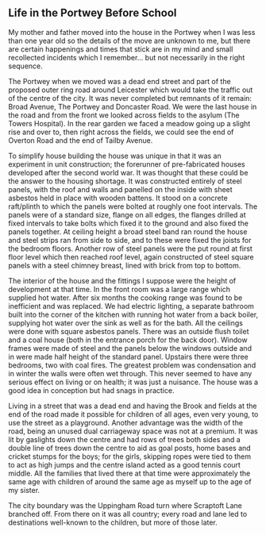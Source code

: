 ## Life in the Portwey Before School

My mother and father moved into the house in the Portwey when I was less than one year old so the details of the move are unknown to me, but there are certain happenings and times that stick are in my mind and small recollected incidents which I remember… but not necessarily in the right sequence.

The Portwey when we moved was a dead end street and part of the proposed outer ring road around Leicester which would take the traffic out of the centre of the city. It was never completed but remnants of it remain: Broad Avenue, The Portwey and Doncaster Road. We were the last house in the road and from the front we looked across fields to the asylum (The Towers Hospital). In the rear garden we faced a meadow going up a slight rise and over to, then right across the fields, we could see the end of Overton Road and the end of Tailby Avenue. 

To simplify house building the house was unique in that it was an experiment in unit construction; the forerunner of pre-fabricated houses developed after the second world war. It was thought that these could be the answer to the housing shortage. It was constructed entirely of steel panels, with the roof and walls and panelled on the inside with sheet asbestos held in place with wooden battens. It stood on a concrete raft/plinth to which the panels were bolted at roughly one foot intervals. The panels were of a standard size, flange on all edges, the flanges drilled at fixed intervals to take bolts which fixed it to the ground and also fixed the panels together. At ceiling height a broad steel band ran round the house and steel strips ran from side to side, and to these were fixed the joists for the bedroom floors. Another row of steel panels were the put round at first floor level which then reached roof level, again constructed of steel square panels with a steel chimney breast, lined with brick from top to bottom.

The interior of the house and the fittings I suppose were the height of development at that time. In the front room was a large range which supplied hot water. After six months the cooking range was found to be inefficient and was replaced. We had electric lighting, a separate bathroom built into the corner of the kitchen with running hot water from a back boiler, supplying hot water over the sink as well as for the bath. All the ceilings were done with square asbestos panels. There was an outside flush toilet and a coal house (both in the entrance porch for the back door). Window frames were made of steel and the panels below the windows outside and in were made half height of the standard panel. Upstairs there were three bedrooms, two with coal fires. The greatest problem was condensation and in winter the walls were often wet through. This never seemed to have any serious effect on living or on health; it was just a nuisance. The house was a good idea in conception but had snags in practice.

Living in a street that was a dead end and having the Brook and fields at the end of the road made it possible for children of all ages, even very young, to use the street as a playground. Another advantage was the width of the road, being an unused dual carriageway space was not at a premium. It was lit by gaslights down the centre and had rows of trees both sides and a double line of trees down the centre to aid as goal posts, home bases and cricket stumps for the boys; for the girls, skipping ropes were tied to them to act as high jumps and the centre island acted as a good tennis court middle. All the families that lived there at that time were approximately the same age with children of around the same age as myself up to the age of my sister.

The city boundary was the Uppingham Road turn where Scraptoft Lane branched off. From there on it was all country; every road and lane led to destinations well-known to the children, but more of those later.
